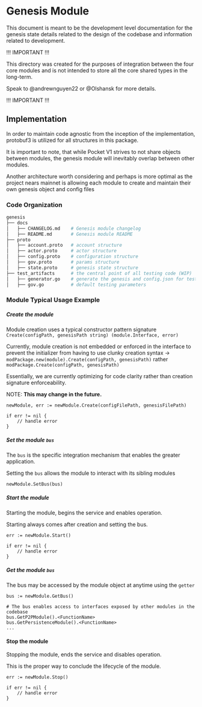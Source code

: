 # Genesis Module

This document is meant to be the development level documentation for the genesis state details related to the design of the codebase and information related to development.

!!! IMPORTANT !!!

This directory was created for the purposes of integration between the four core modules and is
not intended to store all the core shared types in the long-term.

Speak to @andrewnguyen22 or @Olshansk for more details.

!!! IMPORTANT !!!

## Implementation

In order to maintain code agnostic from the inception of the implementation, protobuf3 is utilized for all structures in this package.

It is important to note, that while Pocket V1 strives to not share objects between modules, the genesis module will inevitably overlap between other modules.

Another architecture worth considering and perhaps is more optimal as the project nears mainnet is allowing each module to create and maintain their own genesis object and config files

### Code Organization

```bash
genesis
├── docs
│   ├── CHANGELOG.md    # Genesis module changelog
│   ├── README.md       # Genesis module README
├── proto
│   ├── account.proto   # account structure
│   ├── actor.proto     # actor structure
│   ├── config.proto    # configuration structure
│   ├── gov.proto       # params structure
│   ├── state.proto     # genesis state structure
├── test_artifacts      # the central point of all testing code (WIP)
│   ├── generator.go    # generate the genesis and config.json for tests and build
│   ├── gov.go          # default testing parameters

```

### Module Typical Usage Example

##### Create the module

Module creation uses a typical constructor pattern signature `Create(configPath, genesisPath string) (module.Interface, error)`

Currently, module creation is not embedded or enforced in the interface to prevent the initializer from having to use 
clunky creation syntax -> `modPackage.new(module).Create(configPath, genesisPath)` rather `modPackage.Create(configPath, genesisPath)`

Essentially, we are currently optimizing for code clarity rather than creation signature enforceability.

NOTE: **This may change in the future.**

```golang
newModule, err := newModule.Create(configFilePath, genesisFilePath)

if err != nil {
	// handle error
}
```

##### Set the module `bus`

The `bus` is the specific integration mechanism that enables the greater application.

Setting the `bus` allows the module to interact with its sibling modules

```golang
newModule.SetBus(bus)
```

##### Start the module

Starting the module, begins the service and enables operation.

Starting always comes after creation and setting the bus.

```golang
err := newModule.Start()

if err != nil {
	// handle error
}
```

##### Get the module `bus`

The bus may be accessed by the module object at anytime using the `getter`

```golang
bus := newModule.GetBus()

# The bus enables access to interfaces exposed by other modules in the codebase
bus.GetP2PModule().<FunctionName>
bus.GetPersistenceModule().<FunctionName>
...
```

#### Stop the module

Stopping the module, ends the service and disables operation.

This is the proper way to conclude the lifecycle of the module.

```golang
err := newModule.Stop()

if err != nil {
	// handle error
}
```